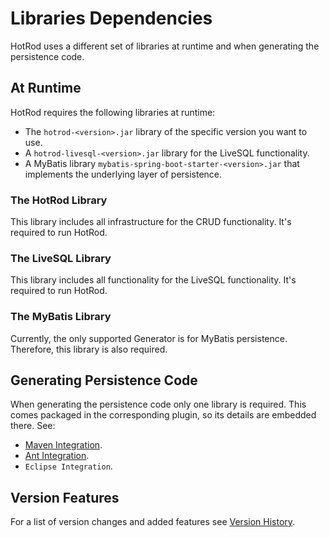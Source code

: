 # Libraries Dependencies

HotRod uses a different set of libraries at runtime and when generating the persistence code.

## At Runtime

HotRod requires the following libraries at runtime:

- The `hotrod-<version>.jar` library of the specific version you want to use.
- A `hotrod-livesql-<version>.jar` library for the LiveSQL functionality.
- A MyBatis library `mybatis-spring-boot-starter-<version>.jar` that implements the underlying layer of persistence.

### The HotRod Library

This library includes all infrastructure for the CRUD functionality. It's required to run HotRod.

### The LiveSQL Library

This library includes all functionality for the LiveSQL functionality. It's required to run HotRod.

### The MyBatis Library

Currently, the only supported Generator is for MyBatis persistence. Therefore, this library is also required.

## Generating Persistence Code

When generating the persistence code only one library is required. This comes packaged in the corresponding plugin, so 
its details are embedded there. See:

- [Maven Integration](../maven/maven.md#maven-plugin).
- [Ant Integration](../ant/ant.md#ant-plugin).
- `Eclipse Integration`.

## Version Features 

For a list of version changes and added features see [Version History](../version-history.md).
